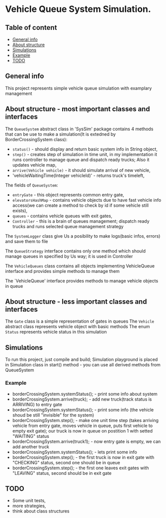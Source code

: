 # Vehicle Queue System Simulation.
## Table of content
* [General info](#general-info)
* [About structure](#about-structue)
* [Simulations](#simulations)
* [Example](#example)
* [TODO](#TODO)

## General info
This project represents simple vehicle queue simulation with examplary management
	
## About structure - most important classes and interfaces
The `QueueSystem` abstract class in 'SysSim' package contains 4 methods that can be use to make a simulation(It is extedned by BorderCrossingSystem class):
* `status()` - should display and return basic system info in String object,
* `step()` - creates step of simulation in time unit, in my implementation it runs controller to manage queue and dispatch ready trucks; Also it updates vehicle map,
* `arrive(Vehicle vehicle)` - it should simulate arrival of new vehicle,
* 'vehicleWaitingTime(Integer vehicleId)' - returns truck's timeleft,

The fields of `QueueSystem`:
* `entryGate` - this object represents common entry gate, 
* `elevatorsHashMap` - contains vehicle objects due to have fast vehicle info access(we can create a method to check by id if some vehicle still exists),
* `queues` - contains vehicle queues with exit gates,
* `Controller` - this is a brain of queues management; dispatch ready trucks and runs selected queue management strategy

The `SystemLogger` class give Us a posibility to make logs(basic infos, errors) and save them to file

The `QueueStrategy` interface contains only one method which should manage queues in specified by Us way; it is used in Controller

The `VehicleQueues` class contains all objects implementing VehicleQueue interface and provides simple methods to manage them

The `VehicleQueue' interface provides methods to manage vehicle objects in queue 

## About structure - less important classes and interfaces
The `Gate` class is a simple representation of gates in queues
The `Vehicle` abstract class represents vehicle object with basic methods
The enum `Status` represents vehicle status in this simulation

## Simulations
To run this project, just compile and build; Simulation playground is placed in Simulation class in start() method - you can use all derived methods from QueueSystem

### Example
* borderCrossingSystem.systemStatus();  - print some info about system
* borderCrossingSystem.arrive(truck);   - add new truck(track status is ARRIVING) to entry gate
* borderCrossingSystem.systemStatus();  - print some info (the vehicle shoud be still "invisible" for the system)
* borderCrossingSystem.step();          - make one unit time step (takes arriving vehicle from entry gate,
                                        moves vehicle in queue, puts first vehicle to empty exit gate);
                                        our truck is now in queue on postition 1 with setted "WAITING" status
* borderCrossingSystem.arrive(truck1);  - now entry gate is empty, we can add another truck
* borderCrossingSystem.systemStatus();  - lets print some info
* borderCrossingSystem.step();          - the first truck is now in exit gate with "CHECKING" status, second one should be in queue
* borderCrossingSystem.step();          - the first one leaves exit gates with "LEAVING" status, second should be in exit gate

## TODO
- Some unit tests,
- more strategies,
- think about class structures
